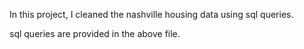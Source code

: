 In this project, I cleaned the nashville housing data using sql queries.

sql queries are provided in the above file.
